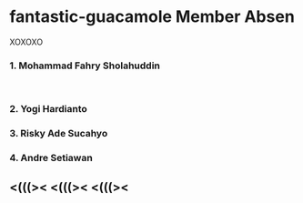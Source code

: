 # fantastic-guacamole Member Absen
XOXOXO
<br>
<h3>1. Mohammad Fahry Sholahuddin</h3>
</br>
<h3>2. Yogi Hardianto</h3>
<h3>3. Risky Ade Sucahyo</h3>
<h3>4. Andre Setiawan </h3>


<h2> <(((>< <(((>< <(((><</h4>
